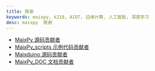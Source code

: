 ```yaml
---
title: 致谢
keywords: maixpy, k210, AIOT, 边缘计算, 人工智能, 深度学习
desc: maixpy  致谢
---
```



* [MaixPy 源码贡献者](https://github.com/sipeed/MaixPy/graphs/contributors)
* [MaixPy_scripts 示例代码贡献者](https://github.com/sipeed/MaixPy_scripts/graphs/contributors)
* [Maixduino 源码贡献者](https://github.com/sipeed/Maixduino/graphs/contributors)
* [MaixPy_DOC 文档贡献者](https://github.com/sipeed/MaixPy_DOC/graphs/contributors)